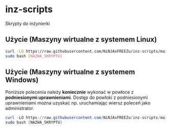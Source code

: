 # inz-scripts
Skrypty do inżynierki

## Użycie (Maszyny wirtualne z systemem Linux)
```bash
curl -LO https://raw.githubusercontent.com/NiNJAxFREEZu/inz-scripts/main/[NAZWA_SKRYPTU]
sudo bash [NAZWA_SKRYPTU]
```

## Użycie (Maszyny wirtualne z systemem Windows)
Poniższe polecenia należy **koniecznie** wykonać w powłoce z **podniesionymi uprawnieniami**.
Dostęp do powłoki z podniesionymi uprawnieniami można uzyskać np. uruchamiając wiersz poleceń jako administrator.

```powershell
curl -LO https://raw.githubusercontent.com/NiNJAxFREEZu/inz-scripts/main/[NAZWA_SKRYPTU]
sudo bash [NAZWA_SKRYPTU]
```
